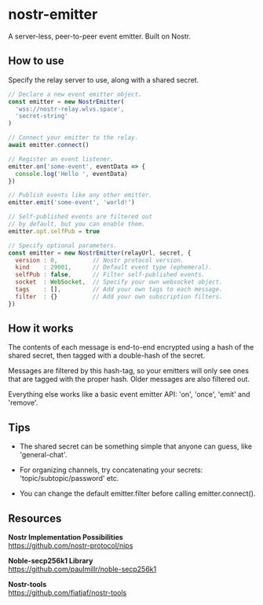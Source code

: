 # nostr-emitter
A server-less, peer-to-peer event emitter. Built on Nostr.

## How to use
Specify the relay server to use, along with a shared secret.

```js
// Declare a new event emitter object.
const emitter = new NostrEmitter(
  'wss://nostr-relay.wlvs.space',
  'secret-string'
)

// Connect your emitter to the relay.
await emitter.connect()

// Register an event listener.
emitter.on('some-event', eventData => {
  console.log('Hello ', eventData)
})

// Publish events like any other emitter.
emitter.emit('some-event', 'world!')

// Self-published events are filtered out 
// by default, but you can enable them.
emitter.opt.selfPub = true

// Specify optional parameters.
const emitter = new NostrEmitter(relayUrl, secret, {
  version : 0,          // Nostr protocol version.
  kind    : 29001,      // Default event type (ephemeral).
  selfPub : false,      // Filter self-published events.
  socket  : WebSocket,  // Specify your own websocket object.
  tags    : [],         // Add your own tags to each message.
  filter  : {}          // Add your own subscription filters.
})
```

## How it works
The contents of each message is end-to-end encrypted using a hash of the shared secret, then tagged with a double-hash of the secret. 

Messages are filtered by this hash-tag, so your emitters will only see ones that are tagged with the proper hash. Older messages are also filtered out.

Everything else works like a basic event emitter API: 'on', 'once', 'emit' and 'remove'.

## Tips
* The shared secret can be something simple that anyone can guess, like 'general-chat'.

* For organizing channels, try concatenating your secrets:
  'topic/subtopic/password' etc.

* You can change the default emitter.filter before calling emitter.connect().

## Resources
**Nostr Implementation Possibilities**  
https://github.com/nostr-protocol/nips

**Noble-secp256k1 Library**  
https://github.com/paulmillr/noble-secp256k1

**Nostr-tools**  
https://github.com/fiatjaf/nostr-tools
